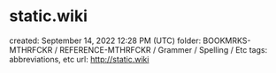 # static.wiki

created: September 14, 2022 12:28 PM (UTC)
folder: BOOKMRKS-MTHRFCKR / REFERENCE-MTHRFCKR / Grammer / Spelling / Etc
tags: abbreviations, etc
url: http://static.wiki
